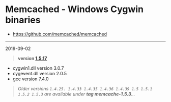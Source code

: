 # Memcached - Windows Cygwin binaries #
- https://github.com/memcached/memcached

----
2019-09-02
> **version [1.5.17](https://github.com/memcached/memcached/tree/1.5.17)**

  - cygwin1.dll version 3.0.7
  - cygevent.dll version 2.0.5
  - gcc version 7.4.0

> *Older versions `1.4.25. 1.4.33 1.4.35 1.4.36 1.4.39 1.5 1.5.1 1.5.2 1.5.3` are available under **tag memcache-1.5.3**...*